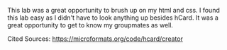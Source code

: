 This lab was a great opportunity to brush up on my html and css.
I found this lab easy as I didn't have to look anything up besides hCard.
It was a great opportunity to get to know my groupmates as well.


Cited Sources:
https://microformats.org/code/hcard/creator
